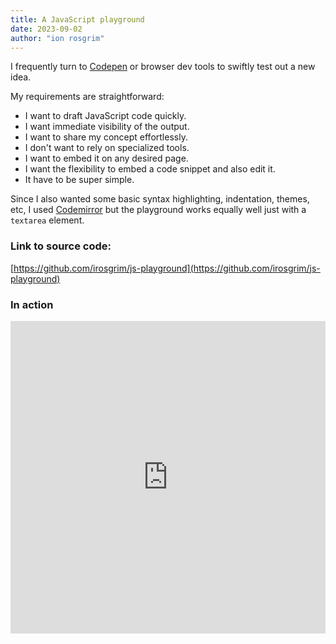 ```yaml
---
title: A JavaScript playground
date: 2023-09-02
author: "ion rosgrim"
---
```


I frequently turn to [Codepen](https://codepen.io/) or browser dev tools to swiftly test out a new idea.

My requirements are straightforward:

- I want to draft JavaScript code quickly.
- I want immediate visibility of the output.
- I want to share my concept effortlessly.
- I don't want to rely on specialized tools.
- I want to embed it on any desired page.
- I want the flexibility to embed a code snippet and also edit it.
- It have to be super simple.

Since I also wanted some basic syntax highlighting, indentation, themes, etc, I used [Codemirror](https://codemirror.net/) but the playground
works equally well just with a `textarea` element.


### Link to source code:

[https://github.com/irosgrim/js-playground](https://github.com/irosgrim/js-playground)

### In action

<iframe src="https://irosgrim.dev/js-playground/?code=Ly8gcGFzcyBxdWVyeSBwYXJhbSB0aGVtZT1kYXJrIG9yIHRoZW1lPWxpZ2h0IHRvIGNoYW5nZSB0aGVtZQpjb25zb2xlLmxvZygiSGVsbG8gd29ybGQhIik7CiA%3D" frameborder="0" width="100%" height="500"></iframe>

